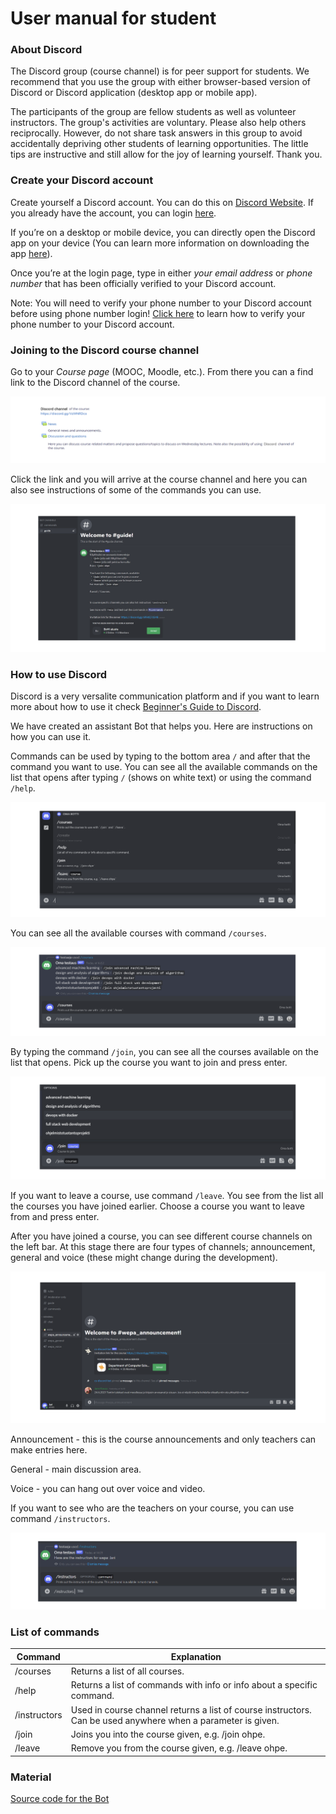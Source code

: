 # User manual for student

### About Discord

The Discord group (course channel) is for peer support for students. We recommend that you use the group with either browser-based version of Discord or Discord application (desktop app or mobile app).

The participants of the group are fellow students as well as volunteer instructors. The group's activities are voluntary. Please also help others reciprocally. However, do not share task answers in this group to avoid accidentally depriving other students of learning opportunities. The little tips are instructive and still allow for the joy of learning yourself. Thank you.

### Create your Discord account
Create yourself a Discord account. You can do this on [Discord Website](https://discord.com/). If you already have the account, you can login [here](https://discord.com/login).

If you’re on a desktop or mobile device, you can directly open the Discord app on your device (You can learn more information on downloading the app [here](https://support.discord.com/hc/en-us/articles/360033931551)).

Once you’re at the login page, type in either _your email address_ or _phone number_ that has been officially verified to your Discord account. 

Note: You will need to verify your phone number to your Discord account before using phone number login! [Click here](https://support.discord.com/hc/en-us/articles/360033931551) to learn how to verify your phone number to your Discord account.


### Joining to the Discord course channel

Go to your _Course page_ (MOOC, Moodle, etc.). From there you can a find link to the Discord channel of the course.

![Moodle link](./images/moodlelink.png)

Click the link and you will arrive at the course channel and here you can also see instructions of some of the commands you can use.

![Welcome](./images/welcome.png)

### How to use Discord

Discord is a very versalite communication platform and if you want to learn more about how to use it check [Beginner's Guide to Discord](https://support.discord.com/hc/en-us/articles/360045138571-Beginner-s-Guide-to-Discord#h_d33e3809-909b-4720-899d-db26c17bafa9).

We have created an assistant Bot that helps you. Here are instructions on how you can use it.

Commands can be used by typing to the bottom area `/` and after that the command you want to use. You can see all the available commands on the list that opens after typing `/` (shows on white text) or using the command `/help`.

![commands](./images/commands.png)

You can see all the available courses with command `/courses`.

![courses](./images/courses.png)

By typing the command `/join`, you can see all the courses available on the list that opens. Pick up the course you want to join and press enter.

![join](./images/join.png)

If you want to leave a course, use command `/leave`. You see from the list all the courses you have joined earlier. Choose a course you want to leave from and press enter.

After you have joined a course, you can see different course channels on the left bar. At this stage there are four types of channels; announcement, general and voice (these might change during the development).

![channels](./images/channels.png)

Announcement - this is the course announcements and only teachers can make entries here.

General - main discussion area.

Voice - you can hang out over voice and video.

If you want to see who are the teachers on your course, you can use command `/instructors`.

![instructors](./images/instructors.png)

### List of commands

Command | Explanation
--------|-----------
/courses | Returns a list of all courses.
/help | Returns a list of commands with info or info about a specific command.
/instructors | Used in course channel returns a list of course instructors. Can be used anywhere when a parameter is given.
/join | Joins you into the course given, e.g. /join ohpe.
/leave | Remove you from the course given, e.g. /leave ohpe.

### Material

[Source code for the Bot](https://github.com/CS-DISCORD-BOT/cs-discord-bot)

